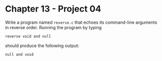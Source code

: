 # Chapter 13 - Project 04

Write a program named `reverse.c` that echoes its command-line arguments in
reverse order.  Running the program by typing

```bash
reverse void and null 
```

should produce the following output:

```bash
null and void
```
